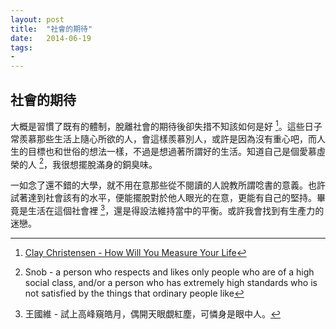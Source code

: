 ```yaml
---
layout: post
title:  "社會的期待"
date:   2014-06-19
tags:
-
---
```


## 社會的期待

大概是習慣了既有的體制，脫離社會的期待後卻失措不知該如何是好 [^1]。這些日子常羨慕那些生活上隨心所欲的人，會這樣羨慕別人，或許是因為沒有重心吧，而人生的目標也和世俗的想法一樣，不過是想過著所謂好的生活。知道自己是個愛慕虛榮的人 [^2]，我很想擺脫滿身的銅臭味。

一如念了還不錯的大學，就不用在意那些從不閱讀的人說教所謂唸書的意義。也許試著達到社會該有的水平，便能擺脫對於他人眼光的在意，更能有自己的堅持。畢竟是生活在這個社會裡 [^3]，還是得設法維持當中的平衡。或許我會找到有生產力的迷戀。

[^1]: [Clay Christensen - How Will You Measure Your Life](https://youtu.be/tvos4nORf_Y)

[^2]: Snob - a person who respects and likes only people who are of a high social class, and/or a person who has extremely high standards who is not satisfied by the things that ordinary people like

[^3]: 王國維 - 試上高峰窺皓月，偶開天眼覷紅塵，可憐身是眼中人。